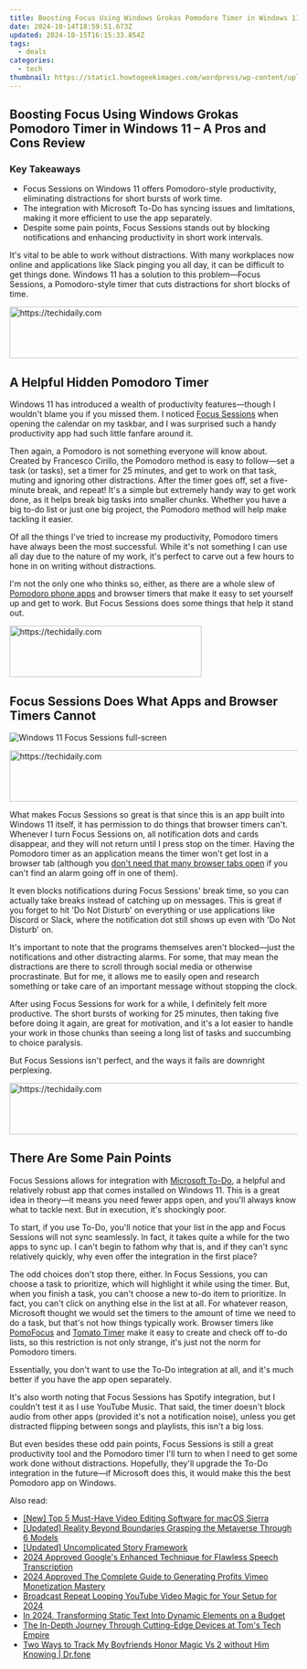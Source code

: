 ```yaml
---
title: Boosting Focus Using Windows Grokas Pomodoro Timer in Windows 11 – A Pros and Cons Review
date: 2024-10-14T18:59:51.673Z
updated: 2024-10-15T16:15:33.854Z
tags:
  - deals
categories:
  - tech
thumbnail: https://static1.howtogeekimages.com/wordpress/wp-content/uploads/2024/06/windows-11-with-the-clock-app-in-focus-session-mode.jpg
---
```


## Boosting Focus Using Windows Grokas Pomodoro Timer in Windows 11 – A Pros and Cons Review

### Key Takeaways

* Focus Sessions on Windows 11 offers Pomodoro-style productivity, eliminating distractions for short bursts of work time.
* The integration with Microsoft To-Do has syncing issues and limitations, making it more efficient to use the app separately.
* Despite some pain points, Focus Sessions stands out by blocking notifications and enhancing productivity in short work intervals.

 It's vital to be able to work without distractions. With many workplaces now online and applications like Slack pinging you all day, it can be difficult to get things done. Windows 11 has a solution to this problem—Focus Sessions, a Pomodoro-style timer that cuts distractions for short blocks of time.

<!-- affiliate ads begin -->
<a href="https://ephamedtechinc.pxf.io/c/5597632/2137213/26400" target="_top" id="2137213">
  <img src="//a.impactradius-go.com/display-ad/26400-2137213" border="0" alt="https://techidaily.com" width="728" height="90"/>
</a>
<img height="0" width="0" src="https://ephamedtechinc.pxf.io/i/5597632/2137213/26400" style="position:absolute;visibility:hidden;" border="0" />
<!-- affiliate ads end -->

##  A Helpful Hidden Pomodoro Timer

 Windows 11 has introduced a wealth of productivity features—though I wouldn't blame you if you missed them. I noticed [Focus Sessions](https://screen-sharing-recording.techidaily.com/updated-navigating-noise-free-networks-secrets-for-silencing-disruptions-on-gomeet/) when opening the calendar on my taskbar, and I was surprised such a handy productivity app had such little fanfare around it.

 Then again, a Pomodoro is not something everyone will know about. Created by Francesco Cirillo, the Pomodoro method is easy to follow—set a task (or tasks), set a timer for 25 minutes, and get to work on that task, muting and ignoring other distractions. After the timer goes off, set a five-minute break, and repeat! It's a simple but extremely handy way to get work done, as it helps break big tasks into smaller chunks. Whether you have a big to-do list or just one big project, the Pomodoro method will help make tackling it easier.

 Of all the things I've tried to increase my productivity, Pomodoro timers have always been the most successful. While it's not something I can use all day due to the nature of my work, it's perfect to carve out a few hours to hone in on writing without distractions.

 I'm not the only one who thinks so, either, as there are a whole slew of [Pomodoro phone apps](https://hardware-updates.techidaily.com/how-to-get-the-latest-geforce-gtx-460-graphics-card-drivers-installed-on-your-pc/) and browser timers that make it easy to set yourself up and get to work. But Focus Sessions does some things that help it stand out.

<!-- affiliate ads begin -->
<a href="https://aligracehair.sjv.io/c/5597632/2135372/19272" target="_top" id="2135372">
  <img src="//a.impactradius-go.com/display-ad/19272-2135372" border="0" alt="https://techidaily.com" width="336" height="90"/>
</a>
<img height="0" width="0" src="https://aligracehair.sjv.io/i/5597632/2135372/19272" style="position:absolute;visibility:hidden;" border="0" />
<!-- affiliate ads end -->

##  Focus Sessions Does What Apps and Browser Timers Cannot

![Windows 11 Focus Sessions full-screen](https://static1.howtogeekimages.com/wordpress/wp-content/uploads/2024/06/2024-06-05-22_39_36-1.png) 

<!-- affiliate ads begin -->
<a href="https://jalbum-affiliate-program.sjv.io/c/5597632/1838960/17916" target="_top" id="1838960">
  <img src="//a.impactradius-go.com/display-ad/17916-1838960" border="0" alt="https://techidaily.com" width="728" height="90"/>
</a>
<img height="0" width="0" src="https://jalbum-affiliate-program.sjv.io/i/5597632/1838960/17916" style="position:absolute;visibility:hidden;" border="0" />
<!-- affiliate ads end -->

 What makes Focus Sessions so great is that since this is an app built into Windows 11 itself, it has permission to do things that browser timers can't. Whenever I turn Focus Sessions on, all notification dots and cards disappear, and they will not return until I press stop on the timer. Having the Pomodoro timer as an application means the timer won't get lost in a browser tab (although you [don't need that many browser tabs open](https://tech-haven.techidaily.com/understanding-the-consequences-of-chatgpts-real-time-information-for-everyone/) if you can't find an alarm going off in one of them).

 It even blocks notifications during Focus Sessions' break time, so you can actually take breaks instead of catching up on messages. This is great if you forget to hit 'Do Not Disturb' on everything or use applications like Discord or Slack, where the notification dot still shows up even with 'Do Not Disturb' on.

 It's important to note that the programs themselves aren't blocked—just the notifications and other distracting alarms. For some, that may mean the distractions are there to scroll through social media or otherwise procrastinate. But for me, it allows me to easily open and research something or take care of an important message without stopping the clock.

 After using Focus Sessions for work for a while, I definitely felt more productive. The short bursts of working for 25 minutes, then taking five before doing it again, are great for motivation, and it's a lot easier to handle your work in those chunks than seeing a long list of tasks and succumbing to choice paralysis.

 But Focus Sessions isn't perfect, and the ways it fails are downright perplexing.

<!-- affiliate ads begin -->
<a href="https://bluettius.sjv.io/c/5597632/2139111/17108" target="_top" id="2139111">
  <img src="//a.impactradius-go.com/display-ad/17108-2139111" border="0" alt="https://techidaily.com" width="728" height="90"/>
</a>
<img height="0" width="0" src="https://bluettius.sjv.io/i/5597632/2139111/17108" style="position:absolute;visibility:hidden;" border="0" />
<!-- affiliate ads end -->

##  There Are Some Pain Points

 Focus Sessions allows for integration with [Microsoft To-Do](https://digital-screen-recording.techidaily.com/new-2024-approved-direct-viewing-verdict-obs-vs-shadowcast/), a helpful and relatively robust app that comes installed on Windows 11\. This is a great idea in theory—it means you need fewer apps open, and you'll always know what to tackle next. But in execution, it's shockingly poor.

 To start, if you use To-Do, you'll notice that your list in the app and Focus Sessions will not sync seamlessly. In fact, it takes quite a while for the two apps to sync up. I can't begin to fathom why that is, and if they can't sync relatively quickly, why even offer the integration in the first place?

 The odd choices don't stop there, either. In Focus Sessions, you can choose a task to prioritize, which will highlight it while using the timer. But, when you finish a task, you can't choose a new to-do item to prioritize. In fact, you can't click on anything else in the list at all. For whatever reason, Microsoft thought we would set the timers to the amount of time we need to do a task, but that's not how things typically work. Browser timers like [PomoFocus](https://pomofocus.io/) and [Tomato Timer](https://www.tomatotimers.com/) make it easy to create and check off to-do lists, so this restriction is not only strange, it's just not the norm for Pomodoro timers.

 Essentially, you don't want to use the To-Do integration at all, and it's much better if you have the app open separately.

 It's also worth noting that Focus Sessions has Spotify integration, but I couldn't test it as I use YouTube Music. That said, the timer doesn't block audio from other apps (provided it's not a notification noise), unless you get distracted flipping between songs and playlists, this isn't a big loss.

 But even besides these odd pain points, Focus Sessions is still a great productivity tool and the Pomodoro timer I'll turn to when I need to get some work done without distractions. Hopefully, they'll upgrade the To-Do integration in the future—if Microsoft does this, it would make this the best Pomodoro app on Windows.

<ins class="adsbygoogle"
     style="display:block"
     data-ad-format="autorelaxed"
     data-ad-client="ca-pub-7571918770474297"
     data-ad-slot="1223367746"></ins>

<ins class="adsbygoogle"
     style="display:block"
     data-ad-client="ca-pub-7571918770474297"
     data-ad-slot="8358498916"
     data-ad-format="auto"
     data-full-width-responsive="true"></ins>

<span class="atpl-alsoreadstyle">Also read:</span>
<div><ul>
<li><a href="https://some-skills.techidaily.com/new-top-5-must-have-video-editing-software-for-macos-sierra/"><u>[New] Top 5 Must-Have Video Editing Software for macOS Sierra</u></a></li>
<li><a href="https://some-skills.techidaily.com/updated-reality-beyond-boundaries-grasping-the-metaverse-through-6-models/"><u>[Updated] Reality Beyond Boundaries Grasping the Metaverse Through 6 Models</u></a></li>
<li><a href="https://some-skills.techidaily.com/updated-uncomplicated-story-framework/"><u>[Updated] Uncomplicated Story Framework</u></a></li>
<li><a href="https://remote-screen-capture.techidaily.com/2024-approved-googles-enhanced-technique-for-flawless-speech-transcription/"><u>2024 Approved Google's Enhanced Technique for Flawless Speech Transcription</u></a></li>
<li><a href="https://vimeo-videos.techidaily.com/2024-approved-the-complete-guide-to-generating-profits-vimeo-monetization-mastery/"><u>2024 Approved The Complete Guide to Generating Profits Vimeo Monetization Mastery</u></a></li>
<li><a href="https://youtube-video-recordings.techidaily.com/broadcast-repeat-looping-youtube-video-magic-for-your-setup-for-2024/"><u>Broadcast Repeat Looping YouTube Video Magic for Your Setup for 2024</u></a></li>
<li><a href="https://some-skills.techidaily.com/in-2024-transforming-static-text-into-dynamic-elements-on-a-budget/"><u>In 2024, Transforming Static Text Into Dynamic Elements on a Budget</u></a></li>
<li><a href="https://hardware-reviews.techidaily.com/the-in-depth-journey-through-cutting-edge-devices-at-toms-tech-empire/"><u>The In-Depth Journey Through Cutting-Edge Devices at Tom's Tech Empire</u></a></li>
<li><a href="https://android-location-track.techidaily.com/two-ways-to-track-my-boyfriends-honor-magic-vs-2-without-him-knowing-drfone-by-drfone-virtual-android/"><u>Two Ways to Track My Boyfriends Honor Magic Vs 2 without Him Knowing | Dr.fone</u></a></li>
</ul></div>

